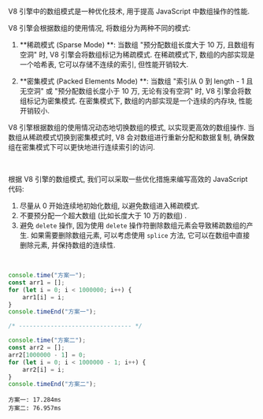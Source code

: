 <br>

V8 引擎中的数组模式是一种优化技术, 用于提高 JavaScript 中数组操作的性能.

V8 引擎会根据数组的使用情况, 将数组分为两种不同的模式:

1. **稀疏模式 (Sparse Mode) **: 当数组 "预分配数组长度大于 10 万, 且数组有空洞" 时, V8 引擎会将数组标记为稀疏模式. 在稀疏模式下, 数组的内部实现是一个哈希表, 它可以存储不连续的索引, 但性能开销较大.

2. **密集模式 (Packed Elements Mode) **: 当数组 "索引从 0 到 length - 1 且无空洞" 或 "预分配数组长度小于 10 万, 无论有没有空洞" 时, V8 引擎会将数组标记为密集模式. 在密集模式下, 数组的内部实现是一个连续的内存块, 性能开销较小.

V8 引擎根据数组的使用情况动态地切换数组的模式, 以实现更高效的数组操作. 当数组从稀疏模式切换到密集模式时, V8 会对数组进行重新分配和数据复制, 确保数组在密集模式下可以更快地进行连续索引的访问.

<br>

根据 V8 引擎的数组模式, 我们可以采取一些优化措施来编写高效的 JavaScript 代码:

1. 尽量从 0 开始连续地初始化数组, 以避免数组进入稀疏模式.
2. 不要预分配一个超大数组 (比如长度大于 10 万的数组) .
3. 避免 `delete` 操作, 因为使用 `delete` 操作符删除数组元素会导致稀疏数组的产生. 如果需要删除数组元素, 可以考虑使用 `splice` 方法, 它可以在数组中直接删除元素, 并保持数组的连续性.

<br>

```js
console.time("方案一");
const arr1 = [];
for (let i = 0; i < 1000000; i++) {
    arr1[i] = i;
}
console.timeEnd("方案一");

/* -------------------------------- */

console.time("方案二");
const arr2 = [];
arr2[1000000 - 1] = 0;
for (let i = 0; i < 1000000 - 1; i++) {
    arr2[i] = i;
}
console.timeEnd("方案二");
```

```
方案一: 17.284ms
方案二: 76.957ms
```
